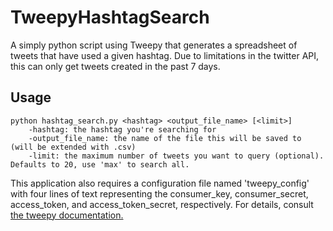 # TweepyHashtagSearch
A simply python script using Tweepy that generates a spreadsheet of tweets that have used a given hashtag. Due to limitations in the twitter API, this can only get tweets created in the past 7 days.

## Usage
```
python hashtag_search.py <hashtag> <output_file_name> [<limit>]
    -hashtag: the hashtag you're searching for
    -output_file_name: the name of the file this will be saved to (will be extended with .csv)
    -limit: the maximum number of tweets you want to query (optional). Defaults to 20, use 'max' to search all.
```
This application also requires a configuration file named 'tweepy_config' with four lines of text representing the consumer_key, consumer_secret, access_token, and access_token_secret, respectively. For details, consult [the tweepy documentation.](https://tweepy.readthedocs.io/en/latest/auth_tutorial.html)